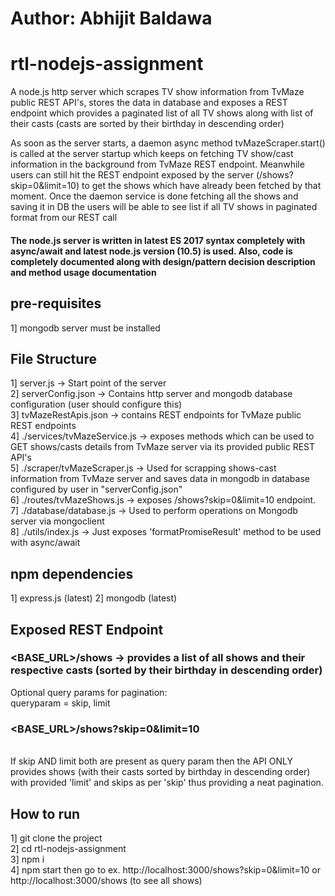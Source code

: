 # Author: Abhijit Baldawa
# rtl-nodejs-assignment
A node.js http server which scrapes TV show information from TvMaze public REST API's, stores the data in database and exposes a REST endpoint which provides a paginated list of all TV shows along with list of their casts (casts are sorted by their birthday in descending order)

As soon as the server starts, a daemon async method tvMazeScraper.start() is called at the server startup which keeps on fetching TV show/cast information in the background from TvMaze REST endpoint. Meanwhile users can still hit the REST endpoint exposed by the server (<URL>/shows?skip=0&limit=10) to get the shows which have already been fetched by that moment. Once the daemon service is done fetching all the shows and saving it in DB the users will be able to see list if all TV shows in paginated format from our REST call

#### The node.js server is written in latest ES 2017 syntax completely with async/await and latest node.js version (10.5) is used. Also, code is completely documented along with design/pattern decision description and method usage documentation

## pre-requisites
1] mongodb server must be installed

## File Structure
1] server.js -> Start point of the server <br/>
2] serverConfig.json -> Contains http server and mongodb database configuration (user should configure this) <br/>
3] tvMazeRestApis.json -> contains REST endpoints for TvMaze public REST endpoints <br/>
4] ./services/tvMazeService.js -> exposes methods which can be used to GET shows/casts details from TvMaze server via its provided public REST API's <br/>
5] ./scraper/tvMazeScraper.js -> Used for scrapping shows-cast information from TvMaze server and saves data in mongodb in database configured by user in "serverConfig.json" <br/>
6] ./routes/tvMazeShows.js -> exposes <URL>/shows?skip=0&limit=10 endpoint. <br/>
7] ./database/database.js -> Used to perform operations on Mongodb server via mongoclient <br/>
8] ./utils/index.js -> Just exposes 'formatPromiseResult' method to be used with async/await <br/>

## npm dependencies
1] express.js (latest)
2] mongodb (latest)

## Exposed REST Endpoint
### <BASE_URL>/shows -> provides a list of all shows and their respective casts (sorted by their birthday in descending order)

Optional query params for pagination: <br/>
queryparam = skip, limit <br/>
### <BASE_URL>/shows?skip=0&limit=10
<br/>
If skip AND limit both are present as query param then the API ONLY provides shows (with their casts sorted by birthday in descending order) with provided 'limit' and skips as per 'skip' thus providing a neat pagination.

## How to run
1] git clone the project <br/>
2] cd rtl-nodejs-assignment <br/>
3] npm i <br/>
4] npm start then go to ex. http://localhost:3000/shows?skip=0&limit=10 or http://localhost:3000/shows (to see all shows)
